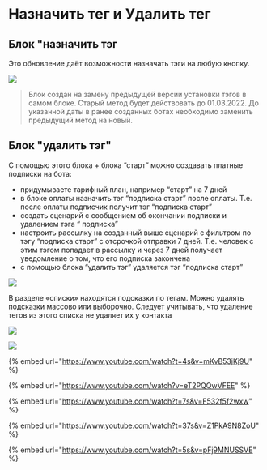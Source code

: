 # Назначить тег и Удалить тег

## Блок "назначить тэг

Это обновление даёт возможности назначать тэги на любую кнопку.

![](../../../../.gitbook/assets/Screenshot\_20211115\_014104\_com.huawei.himovie.overseas\_edit\_267580450751877.jpg)

> Блок создан на замену предыдущей версии установки тэгов в самом блоке. Старый метод будет действовать до 01.03.2022. До указанной даты в ранее созданных ботах необходимо заменить предыдущий метод на новый.

## Блок "удалить тэг"

С помощью этого блока + блока “старт” можно создавать платные подписки на бота:

* придумываете тарифный план, например “старт” на 7 дней&#x20;
* в блоке оплаты назначить тэг “подписка старт” после оплаты. Т.е. после оплаты подписчик получит тэг “подписка старт”&#x20;
* создать сценарий с сообщением об окончании подписки и удалением тэга “ подписка”&#x20;
* настроить рассылку на созданный выше сценарий с фильтром по тэгу “подписка старт” с отсрочкой отправки 7 дней. Т.е. человек с этим тэгом попадает в рассылку и через 7 дней получает уведомление о том, что его подписка закончена&#x20;
* с помощью блока “удалить тэг” удаляется тэг “подписка старт”

![](../../../../.gitbook/assets/Screenshot\_20211115\_014118\_com.huawei.himovie.overseas\_edit\_267559091063338.jpg)

В разделе «списки» находятся подсказки по тегам. Можно удалять подсказки массово или выборочно. Следует учитывать, что удаление тегов из этого списка не удаляет их у контакта

![](../../../../.gitbook/assets/7й.png)

![](../../../../.gitbook/assets/8й.png)

{% embed url="https://www.youtube.com/watch?t=4s&v=mKvB53jKj9U" %}





{% embed url="https://www.youtube.com/watch?v=eT2PQQwVFEE" %}

{% embed url="https://www.youtube.com/watch?t=7s&v=F532f5f2wxw" %}

{% embed url="https://www.youtube.com/watch?t=37s&v=Z1PkA9N8ZoU" %}

{% embed url="https://www.youtube.com/watch?t=5s&v=pFj9MNUSSVE" %}
